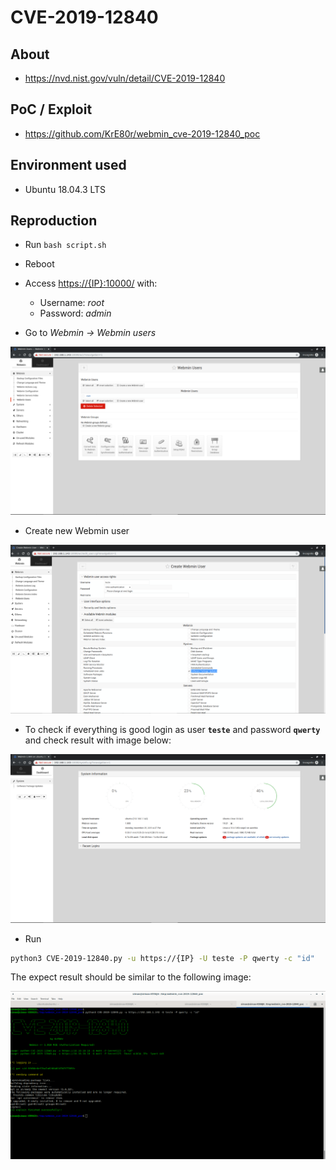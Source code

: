 # CVE-2019-12840

## About
* <https://nvd.nist.gov/vuln/detail/CVE-2019-12840>


## PoC / Exploit
* <https://github.com/KrE80r/webmin_cve-2019-12840_poc>
 

## Environment used

* Ubuntu 18.04.3 LTS


## Reproduction 

* Run `bash script.sh`
* Reboot
* Access <https://{IP}:10000/> with:
    <ul>
        <li>Username: <i>root</i></li>
        <li>Password: <i>admin</i></li>  
    </ul>

* Go to <i>Webmin -> Webmin users</i>
<p align="center">
  <img src="images/1.png">
</p>

* Create new Webmin user
<p align="center">
  <img src="images/2.png">
</p>

* To check if everything is good login as user <b>`teste`</b> and password <b>`qwerty`</b> and check result with image below:
<p align="center">
  <img src="images/3.png">
</p>


* Run
```bash
python3 CVE-2019-12840.py -u https://{IP} -U teste -P qwerty -c "id"
```
  The expect result should be similar to the following image: <br>
<p align="center">
  <img src="images/4.png">
</p>


